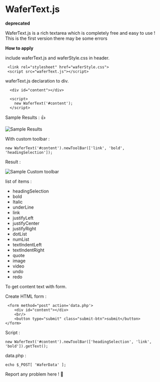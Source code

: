 # WaferText.js

**deprecated**

WaferText.js is a rich textarea which is completely free and easy to use !
This is the first version there may be some errors

**How to apply**

include waferText.js and waferStyle.css in header.

     <link rel="stylesheet" href="waferStyle.css">
     <script src="waferText.js"></script>

waferText.js declaration to div.

      <div id="content"></div>
      
      <script>
        new WaferText('#content');
      </script>

Sample Results : 👍

![Sample Results](https://user-images.githubusercontent.com/80049379/133304213-fdbb4d8a-7d0d-4e65-989b-748c811f5005.png)

With custom toolbar :

    new WaferText('#content').newToolBar(['link', 'bold', 'headingSelection']);

Result :

![Sample Custom toolbar](https://user-images.githubusercontent.com/80049379/133305504-149dd366-ac89-4d50-8c4f-87c57c7caed4.png)

list of items :

* headingSelection
* bold
* Italic
* underLine
* link
* justifyLeft
* justifyCenter
* justifyRight
* dotList
* numList
* textIndentLeft
* textIndentRight
* quote
* image
* video
* undo
* redo

To get content text with form.

  Create HTML form :

     <form method="post" action='data.php'>
        <div id="content"></div>
        <br/>
        <button type="submit" class="submit-btn">submit</button>
    </form>

Script :

    new WaferText('#content').newToolBar(['headingSelection', 'link', 'bold']).getText();

  data.php :

    echo $_POST[ 'WaferData' ];

Report any problem here ! 💯
